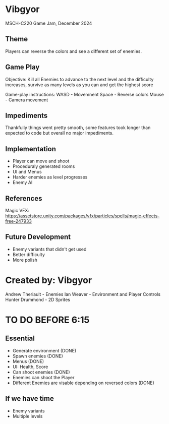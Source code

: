 # Vibgyor
MSCH-C220 Game Jam, December 2024

## Theme
Players can reverse the colors and see a different set of enemies.

## Game Play
Objective: Kill all Enemies to advance to the next level and the difficulty increases, survive as many levels as you can and get the highest score

Game-play instructions:
WASD - Movemnent
Space - Reverse colors
Mouse - Camera movement

## Impediments
Thankfully things went pretty smooth, some features took longer than expected to code but overall no major impediments.

## Implementation
* Player can move and shoot
* Proceduraly generated rooms
* UI and Menus
* Harder enemies as level progresses
* Enemy AI

## References
Magic VFX: https://assetstore.unity.com/packages/vfx/particles/spells/magic-effects-free-247933 

## Future Development
* Enemy variants that didn't get used
* Better difficulty
* More polish

# Created by: Vibgyor
Andrew Theriault - Enemies
Ian Weaver - Environment and Player Controls
Hunter Drummond - 2D Sprites

# TO DO BEFORE 6:15
## Essential
* Generate environment (DONE)
* Spawn enemies (DONE)
* Menus (DONE)
* UI: Health, Score
* Can shoot enemies (DONE)
* Enemies can shoot the Player
* Different Enemies are visable depending on reversed colors (DONE)
## If we have time
* Enemy variants
* Multiple levels